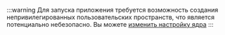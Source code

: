 :::warning
Для запуска приложения требуется возможность создания непривилегированных пользовательских пространств, что является потенциально небезопасно. Вы можете [изменить настройку ядра](/flatpak#запуск-приложений)
:::